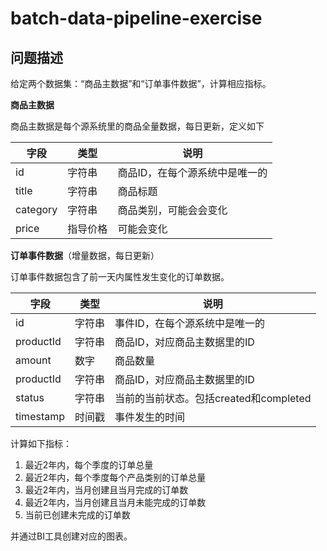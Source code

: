 # batch-data-pipeline-exercise

## 问题描述

给定两个数据集：“商品主数据”和“订单事件数据”，计算相应指标。

**商品主数据**

商品主数据是每个源系统里的商品全量数据，每日更新，定义如下

|字段|类型|说明|
|---|---|---|
|id|字符串|商品ID，在每个源系统中是唯一的|
|title|字符串|商品标题|
|category|字符串|商品类别，可能会会变化|
|price|指导价格|可能会变化|

**订单事件数据**（增量数据，每日更新）

订单事件数据包含了前一天内属性发生变化的订单数据。

|字段|类型|说明|
|---|---|---|
|id|字符串|事件ID，在每个源系统中是唯一的|
|productId|字符串|商品ID，对应商品主数据里的ID|
|amount|数字|商品数量|
|productId|字符串|商品ID，对应商品主数据里的ID|
|status|字符串|当前的当前状态。包括created和completed|
|timestamp|时间戳|事件发生的时间|

计算如下指标：

1. 最近2年内，每个季度的订单总量
2. 最近2年内，每个季度每个产品类别的订单总量
3. 最近2年内，当月创建且当月完成的订单数
4. 最近2年内，当月创建且当月未能完成的订单数
5. 当前已创建未完成的订单数

并通过BI工具创建对应的图表。
